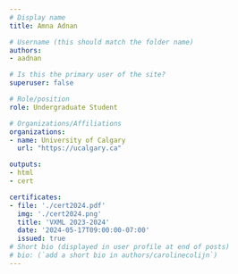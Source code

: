 ```yaml
---
# Display name
title: Amna Adnan

# Username (this should match the folder name)
authors:
- aadnan

# Is this the primary user of the site?
superuser: false

# Role/position
role: Undergraduate Student

# Organizations/Affiliations
organizations:
- name: University of Calgary
  url: "https://ucalgary.ca"

outputs:
- html
- cert

certificates:
- file: './cert2024.pdf'
  img: './cert2024.png'
  title: 'VXML 2023-2024'
  date: '2024-05-17T09:00:00-07:00'
  issued: true
# Short bio (displayed in user profile at end of posts)
# bio: (`add a short bio in authors/carolinecolijn`)
---
```

